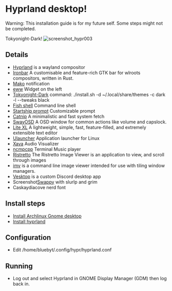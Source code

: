 # Hyprland desktop!
Warning: This installation guide is for my future self. Some steps might not be completed.

Tokyonight-Dark!
![screenshot_hypr003](https://github.com/bluebyt/hyprland-dots/assets/18442224/de6852fc-cb76-4782-a987-2920b4399269)

## Details
- [Hyprland](https://hyprland.org/) is a wayland compositor
- [Ironbar](https://github.com/JakeStanger/ironbar) A customisable and feature-rich GTK bar for wlroots compositors, written in Rust.
- [Mako](https://github.com/emersion/mako) notification
- [eww](https://github.com/elkowar/eww) Widget on the left
- [Tokyonight-Dark](https://github.com/Fausto-Korpsvart/Tokyo-Night-GTK-Theme) command: ./install.sh -d ~/.local/share/themes -c dark -l --tweaks black
- [Fish shell](https://github.com/fish-shell/fish-shell) Command line shell
- [Startship prompt](https://starship.rs/) Customizable prompt
- [Catnip](https://github.com/iinsertNameHere/catnip) A minimalistic and fast system fetch
- [SwayOSD](https://github.com/ErikReider/SwayOSD) A OSD window for common actions like volume and capslock.
- [Lite XL](https://lite-xl.com/) A lightweight, simple, fast, feature-filled, and extremely extensible text editor
- [Ulauncher](https://ulauncher.io/) Application launcher for Linux
- [Xava](https://github.com/nikp123/xava#programming-opengl-shaders) Audio Visualizer
- [ncmpcpp](https://github.com/ncmpcpp/ncmpcpp) Terminal Music player
- [Ristretto](https://docs.xfce.org/apps/ristretto/start) The Ristretto Image Viewer is an application to view, and scroll through images
- [imv](https://sr.ht/~exec64/imv/) is a command line image viewer intended for use with tiling window managers.
- [Vesktop](https://github.com/Vencord/Vesktop) is a custom Discord desktop app
- Screenshot[Swappy](https://github.com/jtheoof/swappy) with slurlp and grim
- Caskaydiacove nerd font 


## Install steps

- [Install Archlinux Gnome desktop](https://www.youtube.com/watch?v=3ndsDxlkTrw)
- [Install hyprland](https://hyprland.org/)

## Configuration
- Edit /home/bluebyt/.config/hypr/hyprland.conf


## Running
- Log out and select Hyprland in GNOME Display Manager (GDM) then log back in.

